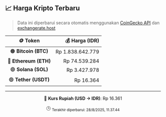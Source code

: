 

<!-- HARGA_KRIPTO -->
## 📈 Harga Kripto Terbaru

> Data ini diperbarui secara otomatis menggunakan [CoinGecko API](https://www.coingecko.com/) dan [exchangerate.host](https://exchangerate.host/)

<div align="center">

| 🪙 Token | 💰 Harga (IDR) |
|:------:|---------------:|
| 🟠 **Bitcoin (BTC)**   | Rp 1.838.642.779 |
| 🔵 **Ethereum (ETH)**  | Rp 74.539.284 |
| 🟣 **Solana (SOL)**    | Rp 3.427.978 |
| 🟢 **Tether (USDT)**   | Rp 16.364 |

---

💱 **Kurs Rupiah (USD → IDR)**: Rp 16.361

🕒 <sub>Terakhir diperbarui: 28/8/2025, 11.37.44</sub>

</div>
<!-- /HARGA_KRIPTO -->
